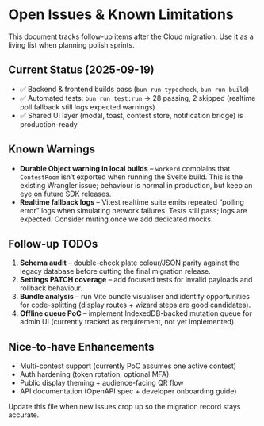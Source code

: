# Open Issues & Known Limitations

This document tracks follow-up items after the Cloud migration. Use it as a living list when planning polish sprints.

## Current Status (2025-09-19)
- ✅ Backend & frontend builds pass (`bun run typecheck`, `bun run build`)
- ✅ Automated tests: `bun run test:run` → 28 passing, 2 skipped (realtime poll fallback still logs expected warnings)
- ✅ Shared UI layer (modal, toast, contest store, notification bridge) is production-ready

## Known Warnings
- **Durable Object warning in local builds** – `workerd` complains that `ContestRoom` isn’t exported when running the Svelte build. This is the existing Wrangler issue; behaviour is normal in production, but keep an eye on future SDK releases.
- **Realtime fallback logs** – Vitest realtime suite emits repeated “polling error” logs when simulating network failures. Tests still pass; logs are expected. Consider muting once we add dedicated mocks.

## Follow-up TODOs
1. **Schema audit** – double-check plate colour/JSON parity against the legacy database before cutting the final migration release.
2. **Settings PATCH coverage** – add focused tests for invalid payloads and rollback behaviour.
3. **Bundle analysis** – run Vite bundle visualiser and identify opportunities for code-splitting (display routes + wizard steps are good candidates).
4. **Offline queue PoC** – implement IndexedDB-backed mutation queue for admin UI (currently tracked as requirement, not yet implemented).

## Nice-to-have Enhancements
- Multi-contest support (currently PoC assumes one active contest)
- Auth hardening (token rotation, optional MFA)
- Public display theming + audience-facing QR flow
- API documentation (OpenAPI spec + developer onboarding guide)

Update this file when new issues crop up so the migration record stays accurate.
